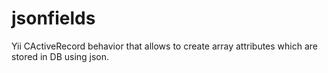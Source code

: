 jsonfields
==========

Yii CActiveRecord behavior that allows to create array attributes which are stored in DB using json.

